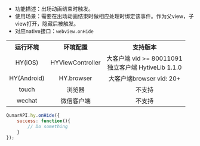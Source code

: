 * 功能描述：出场动画结束时触发。
* 使用场景：需要在出场动画结束时做相应处理时绑定该事件。作为父view，子view打开，隐藏后被触发。
* 对应native接口：`webview.onHide`

<table style="text-align:center">
    <tr>
        <th>运行环境</th>
        <th>环境配置</th>
        <th>支持版本</th>
    </tr>
    <tr>
        <td>HY(iOS)</td>
        <td>HYViewController</td>
        <td>大客户端 vid >= 80011091<br/>独立客户端 HytiveLib 1.1.0</td>
    </tr>
    <tr>
        <td>HY(Android)</td>
        <td>HY.browser</td>
        <td>大客户端browser vid: 20+</td>
    </tr>
    <tr>
        <td>touch</td>
        <td>浏览器</td>
        <td>不支持</td>
    </tr>
    <tr>
        <td>wechat</td>
        <td>微信客户端</td>
        <td>不支持</td>
    </tr>
</table>


```js
QunarAPI.hy.onHide({
    success: function(){
        // Do something
    }
});
```
